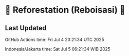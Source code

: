 
# 🌳 Reforestation (Reboisasi) 🌲

## Last Updated

GitHub Actions time: Fri Jul  4 23:21:34 UTC 2025

Indonesia/Jakarta time: Sat Jul  5 06:21:34 WIB 2025
